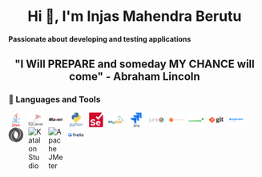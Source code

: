 <h1 align="center">Hi 👋, I'm Injas Mahendra Berutu</h1>
<h4 alight="center">Passionate about developing and testing applications</h4>
<h2 align="center">"I Will PREPARE and someday MY CHANCE will come" - Abraham Lincoln</h2>


### 🧰 Languages and Tools
<img align="left" alt="Java" width="30px" style="padding-right:10px;" src="https://github.com/devicons/devicon/blob/v2.16.0/icons/java/java-original-wordmark.svg"/>
<img align="left" alt="Microsoft SQL Server" width="30px" style="padding-right:10px;" src="https://github.com/devicons/devicon/blob/v2.16.0/icons/microsoftsqlserver/microsoftsqlserver-original-wordmark.svg"/>
<img align="left" alt="Maven" width="30px" style="padding-right:10px;" src="https://github.com/devicons/devicon/blob/v2.16.0/icons/maven/maven-original-wordmark.svg"/>
<img align="left" alt="Python" width="30px" style="padding-right:10px;" src="https://github.com/devicons/devicon/blob/v2.16.0/icons/python/python-original-wordmark.svg"/>
<img align="left" alt="Selenium" width="30px" style="padding-right:10px;" src="https://github.com/devicons/devicon/blob/v2.16.0/icons/selenium/selenium-original.svg"/>
<img align="left" alt="MySQL" width="30px" style="padding-right:10px;" src="https://github.com/devicons/devicon/blob/v2.16.0/icons/mysql/mysql-original-wordmark.svg"/>
<img align="left" alt="JIRA" width="30px" style="padding-right:10px;" src="https://github.com/devicons/devicon/blob/v2.16.0/icons/jira/jira-original-wordmark.svg"/>
<img align="left" alt="JUnit" width="30px" style="padding-right:10px;" src="https://github.com/devicons/devicon/blob/v2.16.0/icons/junit/junit-original-wordmark.svg"/>
<img align="left" alt="Postman" width="30px" style="padding-right:10px;" src="https://github.com/devicons/devicon/blob/v2.16.0/icons/postman/postman-original-wordmark.svg"/>
<img align="left" alt="Cucumber" width="30px" style="padding-right:10px;" src="https://github.com/devicons/devicon/blob/v2.16.0/icons/cucumber/cucumber-plain-wordmark.svg"/>
<img align="left" alt="Github" width="30px" style="padding-right:10px;" src="https://github.com/devicons/devicon/blob/v2.16.0/icons/git/git-original-wordmark.svg"/>
<img align="left" alt="IntellijIDEA" width="30px" style="padding-right:10px;" src="https://github.com/devicons/devicon/blob/v2.16.0/icons/intellij/intellij-plain-wordmark.svg"/>
<img align="left" alt="JSON" width="30px" style="padding-right:10px;" src="https://github.com/devicons/devicon/blob/v2.16.0/icons/json/json-plain.svg"/>
<img align="left" alt="Katalon Studio" width="30px" style="padding-right:10px;" src="https://upload.wikimedia.org/wikipedia/commons/e/e4/Katalon-logo-vector.svg"/>
<img align="left" alt="Apache JMeter" width="30px" style="padding-right:10px;" src="https://jmeter.apache.org/images/jmeter_square.svg"/>
<img align="left" alt="Trello" width="30px" style="padding-right:10px;" src="https://github.com/devicons/devicon/blob/v2.16.0/icons/trello/trello-original-wordmark.svg"/>
